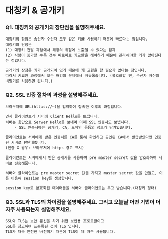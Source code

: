 # 대칭키 & 공개키
### Q1. 대칭키와 공개키의 장단점을 설명해주세요. 
```
대칭키의 장점은 송신자 수신자 모두 같은 키를 사용하기 때문에 빠르다는 점입니다.
대칭키의 단점은 
(1) 대칭키 전달 과정에서 해킹의 위험에 노출될 수 있다는 점과 
(2) 사람이 증가할 수록 전부 따로따로 키교환을 해야하기 때문에 관리해야할 키가 많아진다는 점입니다.

공개키의 장점은 키가 공개되어 있기 때문에 키 교환을 할 필요가 없다는 점입니다. 
따라서 키교환 과정에서 오는 해킹의 문제에서 자유롭습니다. (복호화할 땐, 수신자 자신의 비밀키를 사용하면 됩니다.)
```
### Q2. SSL 인증 절차의 과정을 설명해주세요. 
```
브라우저에 URL(https://~)을 입력하여 접속한 이후의 과정입니다.

먼저 클라이언트가 서버에 Client Hello를 보냅니다. 
서버는 응답으로 Server Hello를 보내며 이때 SSL 인증서도 보냅니다.
	- SSL 인증서에는 공개키, CA, 도메인 등등의 정보가 담겨있습니다.

클라이언트는 서버에게 받은 인증서를 CA를 통해 확인하고 공인된 CA에서 발급받았다면 인증된 서버로 판단내립니다. 
(인증 X 경우: 브라우저에 https 경고 표시)

클라이언트는 서버에게서 받은 공개키를 사용하여 pre master secret 값을 암호화하여 서버로 전송해줍니다. 

서버와 클라이언트는 pre master secret 값을 가지고 master secret 값을 만들고, 이를 이용해 session key를 생성합니다.

session key로 암호화된 데이터들을 서버와 클라이언트는 주고 받습니다.(대칭키 형태)
```
### Q3. SSL과 TLS의 차이점을 설명해주세요. 그리고 오늘날 어떤 기법이 더 자주 사용되는지 설명해주세요. 
```
SSL와 TLS는 보안 통신을 하기 위한 보안용 프로토콜이고
SSL를 참고하여 표준화된 것이 TLS 입니다. 
TLS가 더욱 안전한 버전이기 때문에 TLS이 더 자주 사용됩니다. 
```